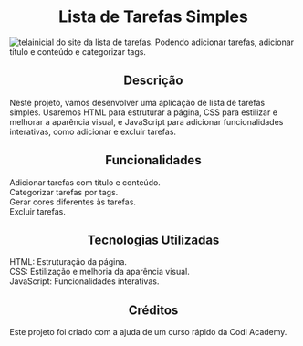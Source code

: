 <h1 align="center">Lista de Tarefas Simples</h1>

![telainicial do site da lista de tarefas. Podendo adicionar tarefas, adicionar título e conteúdo e categorizar tags.](https://github.com/user-attachments/assets/a18673fb-41b4-44ab-afa8-caf20e7bf031)

<h2 align="center">Descrição</h2>
<p>Neste projeto, vamos desenvolver uma aplicação de lista de tarefas simples. Usaremos HTML para estruturar a página, CSS para estilizar e melhorar a aparência visual, e JavaScript para adicionar funcionalidades interativas, como adicionar e excluir tarefas.</p>

<h2 align="center">Funcionalidades</h2>
Adicionar tarefas com título e conteúdo.<br>
Categorizar tarefas por tags.<br>
Gerar cores diferentes às tarefas.<br>
Excluir tarefas.

<h2 align="center">Tecnologias Utilizadas</h2>
HTML: Estruturação da página. <br>
CSS: Estilização e melhoria da aparência visual.<br>
JavaScript: Funcionalidades interativas.<br>

<H2 align="center">Créditos</H2>
Este projeto foi criado com a ajuda de um curso rápido da Codi Academy.
